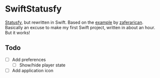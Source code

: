 #  SwiftStatusfy

[Statusfy](https://github.com/paulyoung/Statusfy), but rewritten in Swift. Based on the [example](https://github.com/zaferarican/menubarpopoverswiftui2) by [zaferarican](https://github.com/zaferarican). Basically an excuse to make my first Swift project, written in about an hour. But it works!

## Todo

- [ ] Add preferences
    - [ ] Show/hide player state
- [ ] Add application icon
